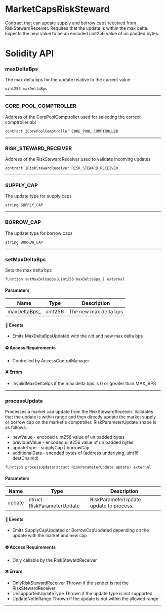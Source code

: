 # MarketCapsRiskSteward
Contract that can update supply and borrow caps received from RiskStewardReceiver. Requires that the update is within the max delta.
Expects the new value to be an encoded uint256 value of un padded bytes.

# Solidity API

### maxDeltaBps

The max delta bps for the update relative to the current value

```solidity
uint256 maxDeltaBps
```

- - -

### CORE_POOL_COMPTROLLER

Address of the CorePoolComptroller used for selecting the correct comptroller abi

```solidity
contract ICorePoolComptroller CORE_POOL_COMPTROLLER
```

- - -

### RISK_STEWARD_RECEIVER

Address of the RiskStewardReceiver used to validate incoming updates

```solidity
contract IRiskStewardReceiver RISK_STEWARD_RECEIVER
```

- - -

### SUPPLY_CAP

The update type for supply caps

```solidity
string SUPPLY_CAP
```

- - -

### BORROW_CAP

The update type for borrow caps

```solidity
string BORROW_CAP
```

- - -

### setMaxDeltaBps

Sets the max delta bps

```solidity
function setMaxDeltaBps(uint256 maxDeltaBps_) external
```

#### Parameters
| Name | Type | Description |
| ---- | ---- | ----------- |
| maxDeltaBps_ | uint256 | The new max delta bps |

#### 📅 Events
* Emits MaxDeltaBpsUpdated with the old and new max delta bps

#### ⛔️ Access Requirements
* Controlled by AccessControlManager

#### ❌ Errors
* InvalidMaxDeltaBps if the max delta bps is 0 or greater than MAX_BPS

- - -

### processUpdate

Processes a market cap update from the RiskStewardReceiver.
Validates that the update is within range and then directly update the market supply or borrow cap on the market's comptroller.
RiskParameterUpdate shape is as follows:
 * newValue - encoded uint256 value of un padded bytes
 * previousValue - encoded uint256 value of un padded bytes
 * updateType - supplyCap | borrowCap
 * additionalData - encoded bytes of (address underlying, uint16 destChainId)

```solidity
function processUpdate(struct RiskParameterUpdate update) external
```

#### Parameters
| Name | Type | Description |
| ---- | ---- | ----------- |
| update | struct RiskParameterUpdate | RiskParameterUpdate update to process. |

#### 📅 Events
* Emits SupplyCapUpdated or BorrowCapUpdated depending on the update with the market and new cap

#### ⛔️ Access Requirements
* Only callable by the RiskStewardReceiver

#### ❌ Errors
* OnlyRiskStewardReceiver Thrown if the sender is not the RiskStewardReceiver
* UnsupportedUpdateType Thrown if the update type is not supported
* UpdateNotInRange Thrown if the update is not within the allowed range

- - -

